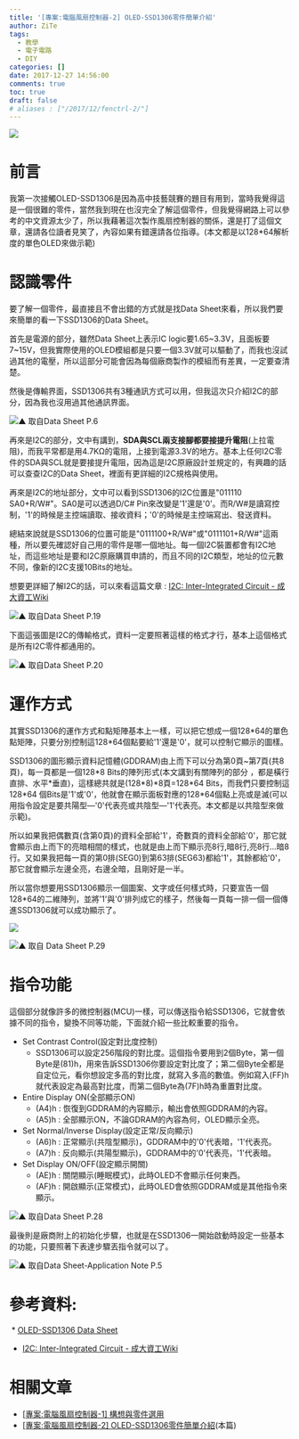 ```yaml
---
title: '[專案:電腦風扇控制器-2] OLED-SSD1306零件簡單介紹'
author: ZiTe
tags:
  - 教學
  - 電子電路
  - DIY
categories: []
date: 2017-12-27 14:56:00
comments: true
toc: true
draft: false
# aliases : ["/2017/12/fenctrl-2/"]
---
```

![](https://1.bp.blogspot.com/-HdFGyfRgpCI/XqUx46khu6I/AAAAAAAACIE/ODfjLdGcWiATpEiAIsihhjISX9eLH2eiQCPcBGAsYHg/s320/DSC_0357.JPG)

# 前言

我第一次接觸OLED-SSD1306是因為高中技藝競賽的題目有用到，當時我覺得這是一個很難的零件，當然我到現在也沒完全了解這個零件，但我覺得網路上可以參考的中文資源太少了，所以我藉著這次製作風扇控制器的關係，還是打了這個文章，還請各位讀者見笑了，內容如果有錯還請各位指導。(本文都是以128\*64解析度的單色OLED來做示範)

<!--more-->

# 認識零件

要了解一個零件，最直接且不會出錯的方式就是找Data Sheet來看，所以我們要來簡單的看一下SSD1306的Data Sheet。

首先是電源的部分，雖然Data Sheet上表示IC logic要1.65~3.3V，且面板要7~15V，但我實際使用的OLED模組都是只要一個3.3V就可以驅動了，而我也沒試過其他的電壓，所以這部分可能會因為每個廠商製作的模組而有差異，一定要查清楚。

然後是傳輸界面，SSD1306共有3種通訊方式可以用，但我這次只介紹I2C的部分，因為我也沒用過其他通訊界面。

![▲ 取自Data Sheet P.6](https://1.bp.blogspot.com/-Vus4lU_2mhk/XqUx4xe6ziI/AAAAAAAACIE/FB4mCvhqngsyGbj77PZO6TSaGucYuMIBQCPcBGAsYHg/s1600/OLED-Power.png)

再來是I2C的部分，文中有講到，**SDA與SCL兩支接腳都要接提升電阻**(上拉電阻)，而我平常都是用4.7KΩ的電阻，上接到電源3.3V的地方。基本上任何I2C零件的SDA與SCL就是要接提升電阻，因為這是I2C原廠設計並規定的，有興趣的話可以查查I2C的Data Sheet，裡面有更詳細的I2C規格與使用。

再來是I2C的地址部分，文中可以看到SSD1306的I2C位置是"011110 SA0+R/W#"。SA0是可以透過D/C# Pin來改變是'1'還是'0'。而R/W#是讀寫控制，'1'的時候是主控端讀取、接收資料；'0'的時候是主控端寫出、發送資料。

總結來說就是SSD1306的位置可能是"0111100+R/W#"或"0111101+R/W#"這兩種，所以要先確認好自己用的零件是哪一個地址。每一個I2C裝置都會有I2C地址，而這些地址是要和I2C原廠購買申請的，而且不同的I2C類型，地址的位元數不同，像新的I2C支援10Bits的地址。

想要更詳細了解I2C的話，可以來看這篇文章 : [I2C: Inter-Integrated Circuit - 成大資工Wiki](http://wiki.csie.ncku.edu.tw/embedded/I2C)

![▲ 取自Data Sheet P.19](https://1.bp.blogspot.com/-aPxLHDc29VY/XqUx4__yVjI/AAAAAAAACIE/CDWH3Y0kDqs04nUPtC-idcvPuOti75mewCPcBGAsYHg/s1600/I2C%25E8%25A6%258F%25E6%25A0%25BC.jpg)

下面這張圖是I2C的傳輸格式，資料一定要照著這樣的格式才行，基本上這個格式是所有I2C零件都通用的。

![▲ 取自Data Sheet P.20](https://1.bp.blogspot.com/-VWS0UUarM2E/XqUx43tkwGI/AAAAAAAACIE/RitqiAn7N1A-5q4ujK2_kyd5ieRKnaZEwCPcBGAsYHg/s1600/I2C%25E5%2582%25B3%25E8%25BC%25B8%25E8%25A6%258F%25E6%25A0%25BC.jpg)

# 運作方式

其實SSD1306的運作方式和點矩陣基本上一樣，可以把它想成一個128\*64的單色點矩陣，只要分別控制這128\*64個點要給'1'還是'0'，就可以控制它顯示的圖樣。

SSD1306的圖形顯示資料記憶體(GDDRAM)由上而下可以分為第0頁~第7頁(共8頁)，每一頁都是一個128\*8 Bits的陣列形式(本文講到有關陣列的部分 ，都是橫行直排、水平\*垂直)，這樣總共就是(128\*8)\*8頁=128\*64 Bits，而我們只要控制這128\*64 個Bits是'1'或'0'，他就會在顯示面板對應的128\*64個點上亮或是滅(可以用指令設定是要共陽型—'0'代表亮或共陰型—'1'代表亮。本文都是以共陰型來做示範)。

所以如果我把偶數頁(含第0頁)的資料全部給'1'，奇數頁的資料全部給'0'，那它就會顯示由上而下的亮暗相間的樣式，也就是由上而下顯示亮8行,暗8行,亮8行...暗8行。又如果我把每一頁的第0排(SEG0)到第63排(SEG63)都給'1'，其餘都給'0'，那它就會顯示左邊全亮，右邊全暗，且剛好是一半。

所以當你想要用SSD1306顯示一個圖案、文字或任何樣式時，只要宣告一個128\*64的二維陣列，並將'1'與'0'排列成它的樣子，然後每一頁每一排一個一個傳進SSD1306就可以成功顯示了。

![](https://1.bp.blogspot.com/-NRn-OHJHdSQ/XqUx4-u_VKI/AAAAAAAACIE/GtLeVmPX3qgexfVkEaD90B_q6EFENi_VQCPcBGAsYHg/s1600/OLED-Page-1.png)

![▲ 取自 Data Sheet P.29](https://1.bp.blogspot.com/-qyutGh_tkdE/XqUx4wtzecI/AAAAAAAACIE/LFob3m3Xn0Evd2_DM3MLQHg_VmtapLz5QCPcBGAsYHg/s1600/OLED-Page-2.png)

# 指令功能

這個部分就像許多的微控制器(MCU)一樣，可以傳送指令給SSD1306，它就會依據不同的指令，變換不同等功能，下面就介紹一些比較重要的指令。

* Set Contrast Control(設定對比度控制)
  * SSD1306可以設定256階段的對比度。這個指令要用到2個Byte，第一個Byte是(81)h，用來告訴SSD1306你要設定對比度了；第二個Byte全都是自定位元，看你想設定多高的對比度，就寫入多高的數值。例如寫入(FF)h就代表設定為最高對比度，而第二個Byte為(7F)h時為重置對比度。
* Entire Display ON(全部顯示ON)
  * (A4)h : 恢復到GDDRAM的內容顯示，輸出會依照GDDRAM的內容。
  * (A5)h : 全部顯示ON，不論GDRAM的內容為何，OLED顯示全亮。
* Set Normal/Inverse Display(設定正常/反向顯示)
  * (A6)h : 正常顯示(共陰型顯示)，GDDRAM中的'0'代表暗，'1'代表亮。
  * (A7)h : 反向顯示(共陽型顯示)，GDDRAM中的'0'代表亮，'1'代表暗。
* Set Display ON/OFF(設定顯示開關)
  * (AE)h : 關閉顯示(睡眠模式)，此時OLED不會顯示任何東西。
  * (AF)h : 開啟顯示(正常模式)，此時OLED會依照GDDRAM或是其他指令來顯示。

![▲ 取自Data Sheet P.28](https://1.bp.blogspot.com/-4-fpQZQO2fo/XqUx42TnoyI/AAAAAAAACIE/Iz3q3W1GH9UW_RWO8Ue1Dc6S23H8wSBKQCPcBGAsYHg/s1600/OLED-Command.png)

最後則是廠商附上的初始化步驟，也就是在SSD1306一開始啟動時設定一些基本的功能，只要照著下表達步驟丟指令就可以了。

![▲ 取自Data Sheet-Application Note P.5](https://1.bp.blogspot.com/-1wjmZn1XG6s/XqUx4z8hZLI/AAAAAAAACIE/qBHTNl5xcbYq5r9hybfM5IXQO2DvnHDVgCPcBGAsYHg/s1600/OLED-In.png)


# 參考資料: 

 * [OLED-SSD1306 Data Sheet](https://www.google.com.tw/url?sa=t&rct=j&q=&esrc=s&source=web&cd=1&ved=0ahUKEwiRquzen9vXAhXGkZQKHacKC8YQFgglMAA&url=https%3A%2F%2Fcdn-shop.adafruit.com%2Fdatasheets%2FSSD1306.pdf&usg=AOvVaw295piYr-tzt5CnBsNVzI7X)
 * [I2C: Inter-Integrated Circuit - 成大資工Wiki](http://wiki.csie.ncku.edu.tw/embedded/I2C)

# 相關文章

* [\[專案:電腦風扇控制器-1\] 構想與零件選用](/posts/fenctrl-1/)
* [\[專案:電腦風扇控制器-2\] OLED-SSD1306零件簡單介紹](/posts/fenctrl-2/)(本篇)
